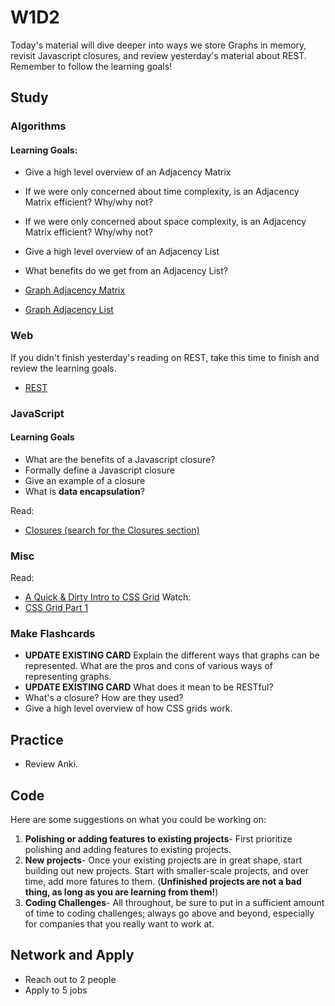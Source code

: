 # W1D2

Today's material will dive deeper into ways we store Graphs in memory, revisit Javascript closures, and review yesterday's material about REST. Remember to follow the learning goals!

## Study

### Algorithms

#### Learning Goals: 

* Give a high level overview of an Adjacency Matrix
* If we were only concerned about time complexity, is an Adjacency Matrix efficient? Why/why not? 
* If we were only concerned about space complexity, is an Adjacency Matrix efficient? Why/why not?
* Give a high level overview of an Adjacency List
* What benefits do we get from an Adjacency List?

* [Graph Adjacency Matrix](https://www.youtube.com/watch?v=9C2cpQZVRBA&index=41&list=PL2_aWCzGMAwI3W_JlcBbtYTwiQSsOTa6P)
* [Graph Adjacency List](https://www.youtube.com/watch?v=k1wraWzqtvQ&index=42&list=PL2_aWCzGMAwI3W_JlcBbtYTwiQSsOTa6P)

### Web

If you didn't finish yesterday's reading on REST, take this time to finish and review the learning goals.

* [REST](https://codewords.recurse.com/issues/five/what-restful-actually-means)

### JavaScript

#### Learning Goals 
* What are the benefits of a Javascript closure?
* Formally define a Javascript closure
* Give an example of a closure
* What is **data encapsulation**?

Read:
* [Closures (search for the Closures section)](https://medium.freecodecamp.org/the-definitive-javascript-handbook-for-a-developer-interview-44ffc6aeb54e)

### Misc

Read: 
* [A Quick & Dirty Intro to CSS Grid](https://medium.freecodecamp.org/learn-css-grid-in-5-minutes-f582e87b1228)
Watch:
* [CSS Grid Part 1](https://www.youtube.com/watch?v=7kVeCqQCxlk)

### Make Flashcards

* **UPDATE EXISTING CARD** Explain the different ways that graphs can be represented. What are the pros and cons of various ways of representing graphs.
* **UPDATE EXISTING CARD** What does it mean to be RESTful?
* What's a closure? How are they used?
* Give a high level overview of how CSS grids work.

## Practice

* Review Anki.

## Code

Here are some suggestions on what you could be working on:

1. **Polishing or adding features to existing projects**- First prioritize polishing and adding features to existing projects.
1. **New projects**- Once your existing projects are in great shape, start building out new projects. Start with smaller-scale projects, and over time, add more fatures to them. (**Unfinished projects are not a bad thing, as long as you are learning from them!**)
1. **Coding Challenges**- All throughout, be sure to put in a sufficient amount of time to coding challenges; always go above and beyond, especially for companies that you really want to work at.

## Network and Apply

* Reach out to 2 people
* Apply to 5 jobs
